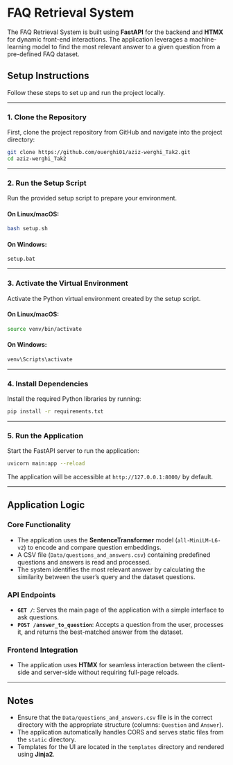 # FAQ Retrieval System

The FAQ Retrieval System is built using **FastAPI** for the backend and **HTMX** for dynamic front-end interactions. The application leverages a machine-learning model to find the most relevant answer to a given question from a pre-defined FAQ dataset.

## Setup Instructions

Follow these steps to set up and run the project locally.

---

### 1. Clone the Repository
First, clone the project repository from GitHub and navigate into the project directory:

```bash
git clone https://github.com/ouerghi01/aziz-werghi_Tak2.git
cd aziz-werghi_Tak2
```

---

### 2. Run the Setup Script

Run the provided setup script to prepare your environment.

#### On Linux/macOS:
```bash
bash setup.sh
```

#### On Windows:
```bash
setup.bat
```

---

### 3. Activate the Virtual Environment

Activate the Python virtual environment created by the setup script.

#### On Linux/macOS:
```bash
source venv/bin/activate
```

#### On Windows:
```bash
venv\Scripts\activate
```

---

### 4. Install Dependencies

Install the required Python libraries by running:

```bash
pip install -r requirements.txt
```

---

### 5. Run the Application

Start the FastAPI server to run the application:

```bash
uvicorn main:app --reload
```

The application will be accessible at `http://127.0.0.1:8000/` by default.

---

## Application Logic

### Core Functionality
- The application uses the **SentenceTransformer** model (`all-MiniLM-L6-v2`) to encode and compare question embeddings.
- A CSV file (`Data/questions_and_answers.csv`) containing predefined questions and answers is read and processed.
- The system identifies the most relevant answer by calculating the similarity between the user’s query and the dataset questions.

### API Endpoints
- **`GET /`**: Serves the main page of the application with a simple interface to ask questions.
- **`POST /answer_to_question`**: Accepts a question from the user, processes it, and returns the best-matched answer from the dataset.

### Frontend Integration
- The application uses **HTMX** for seamless interaction between the client-side and server-side without requiring full-page reloads.

---

## Notes
- Ensure that the `Data/questions_and_answers.csv` file is in the correct directory with the appropriate structure (columns: `Question` and `Answer`).
- The application automatically handles CORS and serves static files from the `static` directory.
- Templates for the UI are located in the `templates` directory and rendered using **Jinja2**.
